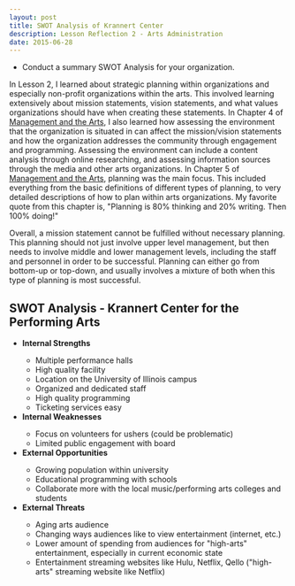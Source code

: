 ```yaml
---
layout: post
title: SWOT Analysis of Krannert Center
description: Lesson Reflection 2 - Arts Administration
date: 2015-06-28
---
```


* Conduct a summary SWOT Analysis for your organization.

In Lesson 2, I learned about strategic planning within organizations and especially non-profit organizations within the arts. This involved learning extensively about mission statements, vision statements, and what values organizations should have when creating these statements. In Chapter 4 of <u>Management and the Arts</u>, I also learned how assessing the environment that the organization is situated in can affect the mission/vision statements and how the organization addresses the community through engagement and programming. Assessing the environment can include a content analysis through online researching, and assessing information sources through the media and other arts organizations. In Chapter 5 of <u>Management and the Arts</u>, planning was the main focus. This included everything from the basic definitions of different types of planning, to very detailed descriptions of how to plan within arts organizations. My favorite quote from this chapter is, "Planning is 80% thinking and 20% writing. Then 100% doing!"

Overall, a mission statement cannot be fulfilled without necessary planning. This planning should not just involve upper level management, but then needs to involve middle and lower management levels, including the staff and personnel in order to be successful. Planning can either go from bottom-up or top-down, and usually involves a mixture of both when this type of planning is most successful.

## SWOT Analysis - Krannert Center for the Performing Arts

<ul>
<li><strong>Internal Strengths</strong></li>
  <ul type="circle">
    <li>Multiple performance halls</li>
    <li>High quality facility</li>
    <li>Location on the University of Illinois campus</li>
    <li>Organized and dedicated staff</li>
    <li>High quality programming</li>
    <li>Ticketing services easy</li>
  </ul>  
<li><strong>Internal Weaknesses</strong></li>
  <ul type="circle">
    <li>Focus on volunteers for ushers (could be problematic)</li>
    <li>Limited public engagement with board</li>
  </ul>  
<li><strong> External Opportunities</strong></li>
  <ul type="circle">
    <li>Growing population within university</li>
    <li>Educational programming with schools</li>
    <li>Collaborate more with the local music/performing arts colleges and students</li>
  </ul>  
<li><strong>External Threats</strong></li>
  <ul type="circle">
    <li>Aging arts audience</li>
    <li>Changing ways audiences like to view entertainment (internet, etc.)</li>
    <li>Lower amount of spending from audiences for "high-arts" entertainment, especially in current economic state</li>
    <li>Entertainment streaming websites like Hulu, Netflix, Qello ("high-arts" streaming website like Netflix)</li>
  </ul>  
</ul>
